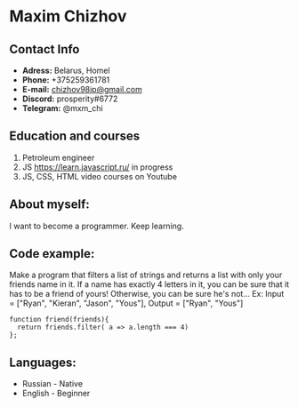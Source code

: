 # Maxim Chizhov
## Contact Info

* __Adress:__ Belarus, Homel
* __Phone:__ +375259361781
* __E-mail:__ chizhov98ip@gmail.com
* __Discord:__ prosperity#6772
* __Telegram:__ @mxm_chi

## Education and courses 
 
 1. Petroleum engineer
 2. JS https://learn.javascript.ru/ in progress
 3. JS, CSS, HTML video courses on Youtube
 
 ## About myself:
 
 I want to become a programmer. Keep learning.
 
 ## Code example:
 
 Make a program that filters a list of strings and returns a list with only your friends name in it.
If a name has exactly 4 letters in it, you can be sure that it has to be a friend of yours! Otherwise, you can be sure he's not...
Ex: Input = ["Ryan", "Kieran", "Jason", "Yous"], Output = ["Ryan", "Yous"]
```
function friend(friends){
  return friends.filter( a => a.length === 4)
};
```
 ## Languages:
 
 * Russian - Native
 * English - Beginner
